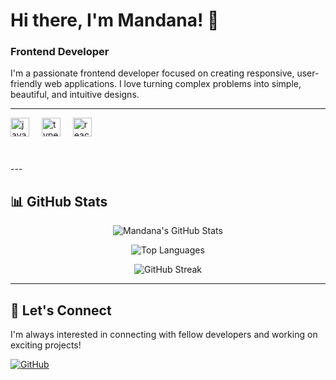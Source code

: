 # Hi there, I'm Mandana! 👋

### Frontend Developer

I'm a passionate frontend developer focused on creating responsive, user-friendly web applications. I love turning complex problems into simple, beautiful, and intuitive designs.

---
<div align="left">
  <img src="https://cdn.jsdelivr.net/gh/devicons/devicon/icons/javascript/javascript-original.svg" height="30" alt="javascript logo"  />
  <img width="12" />
  <img src="https://cdn.jsdelivr.net/gh/devicons/devicon/icons/typescript/typescript-original.svg" height="30" alt="typescript logo"  />
  <img width="12" />
  <img src="https://cdn.jsdelivr.net/gh/devicons/devicon/icons/react/react-original.svg" height="30" alt="react logo"  />
  <img width="12" />
</div>

###

<br clear="both">
---

## 📊 GitHub Stats

<div align="center">
  
![Mandana's GitHub Stats](https://github-readme-stats.vercel.app/api?username=mandanaD&show_icons=true&theme=radical&hide_border=true&count_private=true)

![Top Languages](https://github-readme-stats.vercel.app/api/top-langs/?username=mandanaD&layout=compact&theme=radical&hide_border=true)

![GitHub Streak](https://github-readme-streak-stats.herokuapp.com/?user=mandanaD&theme=radical&hide_border=true)

</div>

---

## 🤝 Let's Connect

I'm always interested in connecting with fellow developers and working on exciting projects!

[![GitHub](https://img.shields.io/badge/GitHub-100000?style=for-the-badge&logo=github&logoColor=white)](https://github.com/mandanaD)
